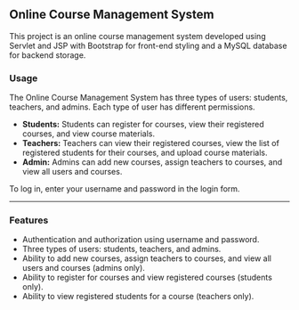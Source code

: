 ## Online Course Management System

This project is an online course management system developed using Servlet and JSP with Bootstrap for front-end styling and a MySQL database for backend storage.

### Usage

The Online Course Management System has three types of users: students, teachers, and admins. Each type of user has different permissions.

- **Students:** Students can register for courses, view their registered courses, and view course materials.
- **Teachers:** Teachers can view their registered courses, view the list of registered students for their courses, and upload course materials.
- **Admin:** Admins can add new courses, assign teachers to courses, and view all users and courses.

To log in, enter your username and password in the login form.

---

### Features

- Authentication and authorization using username and password.
- Three types of users: students, teachers, and admins.
- Ability to add new courses, assign teachers to courses, and view all users and courses (admins only).
- Ability to register for courses and view registered courses (students only).
- Ability to view registered students for a course (teachers only).

